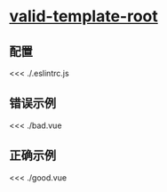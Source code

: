 # [valid-template-root](https://eslint.vuejs.org/rules/valid-template-root.html)

## 配置

<<< ./.eslintrc.js

## 错误示例

<<< ./bad.vue

## 正确示例

<<< ./good.vue
